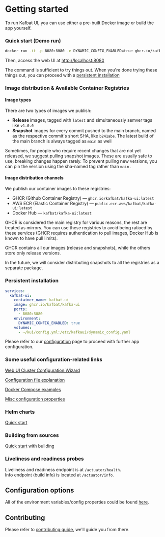 # Getting started

To run Kafbat UI, you can use either a pre-built Docker image or build the app yourself.

### Quick start (Demo run)

```bash
docker run -it -p 8080:8080 -e DYNAMIC_CONFIG_ENABLED=true ghcr.io/kafbat/kafka-ui
```

Then, access the web UI at [http://localhost:8080](http://localhost:8080)

The command is sufficient to try things out. When you're done trying these things out, you can proceed with a [persistent installation](getting-started.md#persistent-installation)

### Image distribution & Available Container Registries

#### Image types

There are two types of images we publish:

* **Release** images, tagged with `latest` and simultaneously semver tags like `v1.0.0`&#x20;
* **Snapshot** images for every commit pushed to the main branch, named as the respective commit's short SHA, like `b241abe`. The latest build of the main branch is always tagged as `main` as well

Sometimes, for people who require recent changes that are not yet released, we suggest pulling snapshot images. These are usually safe to use, breaking changes happen rarely. To prevent pulling new versions, you can pin the version using the sha-named tag rather than `main` .

#### Image distribution channels

We publish our container images to these registries:

* GHCR (Github Container Registry) — `ghcr.io/kafbat/kafka-ui:latest`
* AWS ECR (Elastic Container Registry) — `public.ecr.aws/kafbat/kafka-ui:latest`
* Docker Hub — `kafbat/kafka-ui:latest`

GHCR is considered the main registry for various reasons, the rest are treated as mirrors. You can use these registries to avoid being ratioed by these services (GHCR requires authentication to pull images, Docker Hub is known to have pull limits).

GHCR contains all our images (release and snapshots), while the others store only release versions.

In the future, we will consider distributing snapshots to all the registries as a separate package.

### Persistent installation

```yaml
services:
  kafbat-ui:
    container_name: kafbat-ui
    image: ghcr.io/kafbat/kafka-ui
    ports:
      - 8080:8080
    environment:
      DYNAMIC_CONFIG_ENABLED: true
    volumes:
      - ~/kui/config.yml:/etc/kafkaui/dynamic_config.yaml
```

Please refer to our [configuration](https://ui.docs.kafbat.io/configuration/configuration-file) page to proceed with further app configuration.

### Some useful configuration-related links

[Web UI Cluster Configuration Wizard](https://ui.docs.kafbat.io/configuration/configuration-wizard)

[Configuration file explanation](https://ui.docs.kafbat.io/configuration/configuration-file)

[Docker Compose examples](https://ui.docs.kafbat.io/configuration/compose-examples)

[Misc configuration properties](https://ui.docs.kafbat.io/configuration/misc-configuration-properties)

### Helm charts

[Quick start](https://ui.docs.kafbat.io/configuration/helm-charts/quick-start)

### Building from sources

[Quick start](https://ui.docs.kafbat.io/development/building/prerequisites) with building

### Liveliness and readiness probes

Liveliness and readiness endpoint is at `/actuator/health`.\
Info endpoint (build info) is located at `/actuator/info`.

## Configuration options

All of the environment variables/config properties could be found [here](https://ui.docs.kafbat.io/configuration/misc-configuration-properties).

## Contributing

Please refer to [contributing guide](https://ui.docs.kafbat.io/development/contributing), we'll guide you from there.
